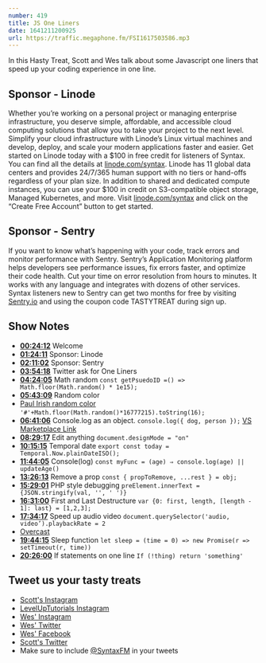 ```yaml
---
number: 419
title: JS One Liners
date: 1641211200925
url: https://traffic.megaphone.fm/FSI1617503586.mp3
---
```


In this Hasty Treat, Scott and Wes talk about some Javascript one liners that speed up your coding experience in one line.

## Sponsor - Linode

Whether you’re working on a personal project or managing enterprise infrastructure, you deserve simple, affordable, and accessible cloud computing solutions that allow you to take your project to the next level. Simplify your cloud infrastructure with Linode’s Linux virtual machines and develop, deploy, and scale your modern applications faster and easier. Get started on Linode today with a $100 in free credit for listeners of Syntax. You can find all the details at [linode.com/syntax](https://linode.com/syntax). Linode has 11 global data centers and provides 24/7/365 human support with no tiers or hand-offs regardless of your plan size. In addition to shared and dedicated compute instances, you can use your $100 in credit on S3-compatible object storage, Managed Kubernetes, and more. Visit [linode.com/syntax](https://linode.com/syntax) and click on the “Create Free Account” button to get started.

## Sponsor - Sentry

If you want to know what’s happening with your code, track errors and monitor performance with Sentry. Sentry’s Application Monitoring platform helps developers see performance issues, fix errors faster, and optimize their code health. Cut your time on error resolution from hours to minutes. It works with any language and integrates with dozens of other services. Syntax listeners new to Sentry can get two months for  free by visiting [Sentry.io](https://sentry.io) and using the coupon code TASTYTREAT during sign up.

## Show Notes

* **[00:24:12](#t=00:24:12)** Welcome
* **[01:24:11](#t=01:24:11)** Sponsor: Linode
* **[02:11:02](#t=02:11:02)** Sponsor: Sentry
* **[03:54:18](#t=03:54:18)** Twitter ask for One Liners
* **[04:24:05](#t=04:24:05)** Math random
`const getPsuedoID =() => Math.floor(Math.random() * 1e15);`
* **[05:43:09](#t=05:43:09)** Random color
* [Paul Irish random color](https://www.paulirish.com/2009/random-hex-color-code-snippets/)
`'#'+Math.floor(Math.random()*16777215).toString(16);`
* **[06:41:06](#t=06:41:06)** Console.log as an object.
`console.log({ dog, person });`
[VS Marketplace Link](https://marketplace.visualstudio.com/items?itemName=WooodHead.vscode-wrap-console-log-simple)
* **[08:29:17](#t=08:29:17)** Edit anything
`document.designMode = "on"`
* **[10:15:15](#t=10:15:15)** Temporal date
`export const today = Temporal.Now.plainDateISO();`
* **[11:44:05](#t=11:44:05)** Console(log)
`const myFunc = (age) ⇒ console.log(age) || updateAge()`
* **[13:26:13](#t=13:26:13)** Remove a prop
`const { propToRemove, ...rest } = obj;`
* **[15:29:01](#t=15:29:01)** PHP style debugging
`preElement.innerText = {JSON.stringify(val, '', ' ')}`
* **[16:31:00](#t=16:31:00)** First and Last Destructure
`var {0: first, length, [length - 1]: last} = [1,2,3];`
* **[17:34:17](#t=17:34:17)** Speed up audio video
`document.querySelector('audio, video’).playbackRate = 2`
* [Overcast](https://overcast.fm)
* **[19:44:15](#t=19:44:15)** Sleep function
`let sleep = (time = 0) => new Promise(r => setTimeout(r, time))`
* **[20:26:00](#t=20:26:00)** If statements on one line
`If (!thing) return 'something'`

## Tweet us your tasty treats

* [Scott's Instagram](https://www.instagram.com/stolinski/)
* [LevelUpTutorials Instagram](https://www.instagram.com/LevelUpTutorials/)
* [Wes' Instagram](https://www.instagram.com/wesbos/)
* [Wes' Twitter](https://twitter.com/wesbos)
* [Wes' Facebook](https://www.facebook.com/wesbos.developer)
* [Scott's Twitter](https://twitter.com/stolinski)
* Make sure to include [@SyntaxFM](https://twitter.com/SyntaxFM) in your tweets
